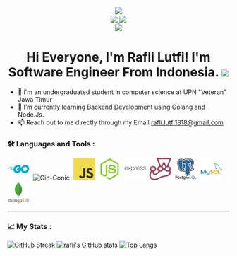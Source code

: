 <div id="header" align="center">
  <img src="https://media.giphy.com/media/Nx0rz3jtxtEre/giphy.gif" width="300"/>
</div>

<div id="badge" align="center"> 
  <a href="https://www.linkedin.com/in/rafli-lutfi">
    <img src="https://img.shields.io/badge/-LinkedIn-blue?logo=linkedin&logoColor=white&style=for-the-badge">
  </a>
  <a href="https://www.instagram.com/rafli.lutfi">
    <img src="https://img.shields.io/badge/instagram-white?logo=instagram&logoColor=orange&style=for-the-badge">
  </a>
</div>

<div id="profile-views" align="center">
  <img src="https://komarev.com/ghpvc/?username=rafli-lutfi&style=for-the-badge">
</div>

<h1 align="center">
  Hi Everyone, I'm Rafli Lutfi! I'm Software Engineer From Indonesia.
  <img src="https://media.giphy.com/media/hvRJCLFzcasrR4ia7z/giphy.gif" width="30px"/>
</h1>

- :school: i'm an undergraduated student in computer science at UPN "Veteran" Jawa Timur 
- :seedling: I’m currently learning Backend Development using Golang and Node.Js. 
- :mailbox: Reach out to me directly through my Email [rafli.lutfi1818@gmail.com](mailto:rafli.lutfi1818@gmail.com)

### :hammer_and_wrench: Languages and Tools :
<div>
  <img src="https://github.com/devicons/devicon/blob/master/icons/go/go-original-wordmark.svg" title="Golang" alt="Golang" width="50" height="50"/>&nbsp;
  <img src="https://avatars.githubusercontent.com/u/7894478?v=4&s=160" title="Gin-Gonic" alt="Gin-Gonic" width="50" height="50"/>&nbsp;
  <img src="https://github.com/devicons/devicon/blob/master/icons/javascript/javascript-original.svg" title="Javascript" alt="Javascript" width="50" height="50"/>&nbsp;
  <img src="https://github.com/devicons/devicon/blob/master/icons/nodejs/nodejs-original.svg" title="NodeJs" alt="NodeJs" width="50" height="50"/>&nbsp;
  <img src="https://github.com/devicons/devicon/blob/master/icons/express/express-original-wordmark.svg" title="ExpressJs" alt="ExpressJs" width="50" height="50"/>&nbsp;
  <img src="https://github.com/devicons/devicon/blob/master/icons/jest/jest-plain.svg" title="Jest" alt="Jest" width="50" height="50"/>&nbsp;
  <img src="https://github.com/devicons/devicon/blob/master/icons/postgresql/postgresql-original-wordmark.svg" title="PostgreSQL" alt="PostgreSQL" width="50" height="50"/>&nbsp;
  <img src="https://github.com/devicons/devicon/blob/master/icons/mysql/mysql-original-wordmark.svg" title="MySQL" alt="MySQL" width="50" height="50"/>&nbsp;
  <img src="https://github.com/devicons/devicon/blob/master/icons/mongodb/mongodb-original-wordmark.svg" title="MongoDB" alt="MongoDB" width="50" height="50"/>&nbsp;  
</div>

---

### :chart_with_upwards_trend: My Stats :
[![GitHub Streak](https://streak-stats.demolab.com?user=rafli-lutfi&theme=transparent&hide_border=true&card_width=500&hide_current_streak=true)](https://git.io/streak-stats)
![rafli's GitHub stats](https://github-readme-stats.vercel.app/api?username=rafli-lutfi&show_icons=true&theme=transparent)
[![Top Langs](https://github-readme-stats.vercel.app/api/top-langs/?username=rafli-lutfi&layout=compact)](https://github.com/anuraghazra/github-readme-stats)
